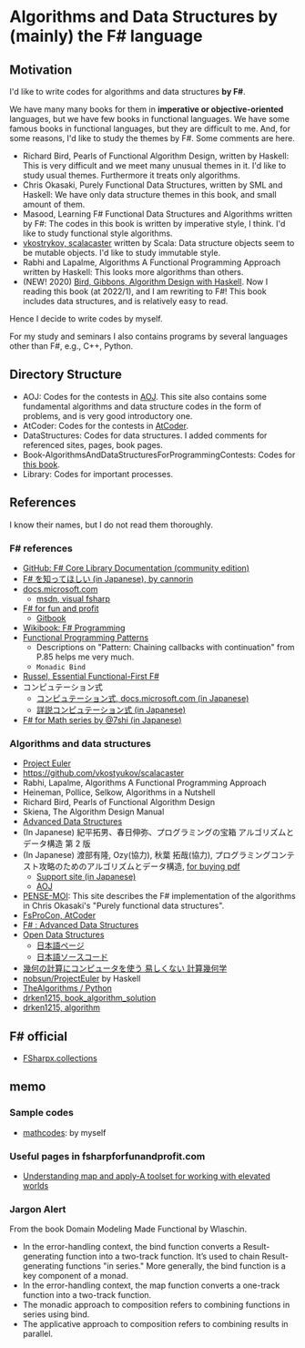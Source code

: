 # Algorithms and Data Structures by (mainly) the F# language

## Motivation

I'd like to write codes for algorithms and data structures **by F#**.

We have many many books for them in **imperative or objective-oriented** languages,
but we have few books in functional languages.
We have some famous books in functional languages,
but they are difficult to me.
And, for some reasons, I'd like to study the themes by F#.
Some comments are here.

- Richard Bird, Pearls of Functional Algorithm Design, written by Haskell:
  This is very difficult and we meet many unusual themes in it.
  I'd like to study usual themes.
  Furthermore it treats only algorithms.
- Chris Okasaki, Purely Functional Data Structures, written by SML and Haskell:
  We have only data structure themes in this book,
  and small amount of them.
- Masood, Learning F# Functional Data Structures and Algorithms written by F#:
  The codes in this book is written by imperative style, I think.
  I'd like to study functional style algorithms.
- [vkostrykov, scalacaster](https://github.com/vkostyukov/scalacaster) written by Scala:
  Data structure objects seem to be mutable objects.
  I'd like to study immutable style.
- Rabhi and Lapalme, Algorithms A Functional Programming Approach written by Haskell:
  This looks more algorithms than others.
- (NEW! 2020) [Bird, Gibbons, Algorithm Design with Haskell](https://www.cambridge.org/core/books/algorithm-design-with-haskell/824BE0319E3762CE8BA5B1D91EEA3F52).
  Now I reading this book (at 2022/1), and I am rewriting to F#!
  This book includes data structures, and is relatively easy to read.

Hence I decide to write codes by myself.

For my study and seminars I also contains programs by several languages other than F#,
e.g., C++, Python.

## Directory Structure

- AOJ: Codes for the contests in [AOJ](https://judge.u-aizu.ac.jp/onlinejudge/).
  This site also contains some fundamental algorithms and data structure codes in the form of problems,
  and is very good introductory one.
- AtCoder: Codes for the contests in [AtCoder](https://atcoder.jp/).
- DataStructures: Codes for data structures.
  I added comments for referenced sites, pages, book pages.
- Book-AlgorithmsAndDataStructuresForProgrammingContests:
  Codes for [this book](https://tatsu-zine.com/books/algorithm-and-datastructure).
- Library: Codes for important processes.

## References

I know their names, but I do not read them thoroughly.

### F# references

- [GitHub: F# Core Library Documentation (community edition)](https://fsharp.github.io/fsharp-core-docs)
- [F# を知ってほしい (in Japanese), by cannorin](https://qiita.com/cannorin/items/59d79cc9a3b64c761cd4)
- [docs.microsoft.com](https://docs.microsoft.com/en-us/dotnet/fsharp/)
  - [msdn, visual fsharp](https://msdn.microsoft.com/ja-jp/visualfsharpdocs/conceptual/visual-fsharp)
- [F# for fun and profit](https://fsharpforfunandprofit.com/)
  - [Gitbook](https://swlaschin.gitbooks.io/fsharpforfunandprofit/content/)
- [Wikibook: F# Programming](https://en.wikibooks.org/wiki/F_Sharp_Programming)
- [Functional Programming Patterns](https://www.slideshare.net/ScottWlaschin/fp-patterns-ndc-london2014)
  - Descriptions on "Pattern: Chaining callbacks with continuation" from P.85 helps me very much.
  - `Monadic Bind`
- [Russel, Essential Functional-First F#](https://leanpub.com/essential-fsharp)
- コンピュテーション式
  - [コンピュテーション式, docs.microsoft.com (in Japanese)](https://docs.microsoft.com/ja-jp/dotnet/fsharp/language-reference/computation-expressions)
  - [詳説コンピュテーション式 (in Japanese)](https://bleis-tift.hatenablog.com/entry/computation-expression)
- [F# for Math series by @7shi (in Japanese)](https://qiita.com/7shi/items/2036e7a739c2a9e04025)

### Algorithms and data structures

- [Project Euler](https://projecteuler.net/)
- <https://github.com/vkostyukov/scalacaster>
- Rabhi, Lapalme, Algorithms A Functional Programming Approach
- Heineman, Pollice, Selkow, Algorithms in a Nutshell
- Richard Bird, Pearls of Functional Algorithm Design
- Skiena, The Algorithm Design Manual
- [Advanced Data Structures](https://en.wikibooks.org/wiki/F_Sharp_Programming/Advanced_Data_Structures)
- (In Japanese) 紀平拓男、春日伸弥、プログラミングの宝箱 アルゴリズムとデータ構造 第 2 版
- (In Japanese) 渡部有隆, Ozy(協力), 秋葉 拓哉(協力), プログラミングコンテスト攻略のためのアルゴリズムとデータ構造, [for buying pdf](https://tatsu-zine.com/books/algorithm-and-datastructure)
  - [Support site (in Japanese)](https://book.mynavi.jp/support/pc/5295/)
  - [AOJ](http://judge.u-aizu.ac.jp/)
- [PENSE-MOI](http://lepensemoi.free.fr/index.php/tag/data-structure):
  This site describes the F# implementation of the algorithms in Chris Okasaki's "Purely functional data structures".
- [FsProCon, AtCoder](https://github.com/natsukium/FsProCon/tree/master/src)
- [F# : Advanced Data Structures](https://en.wikibooks.org/wiki/F_Sharp_Programming/Advanced_Data_Structures)
- [Open Data Structures](http://opendatastructures.org/)
  - [日本語ページ](https://sites.google.com/view/open-data-structures-ja)
  - [日本語ソースコード](https://github.com/spinute/ods)
- [幾何の計算にコンピュータを使う 易しくない 計算幾何学](https://www.nakanihon.co.jp/gijyutsu/Shimada/Computational%20geometry/index.html)
- [nobsun/ProjectEuler](https://github.com/nobsun/ProjectEuler) by Haskell
- [TheAlgorithms / Python](https://github.com/TheAlgorithms/Python)
- [drken1215, book_algorithm_solution](https://github.com/drken1215/book_algorithm_solution)
- [drken1215, algorithm](https://github.com/drken1215/algorithm)

## F# official

- [FSharpx.collections](https://github.com/fsprojects/FSharpx.Collections/tree/master/src/FSharpx.Collections)

## memo

### Sample codes
- [mathcodes](https://github.com/phasetr/mathcodes): by myself

### Useful pages in fsharpforfunandprofit.com

- [Understanding map and apply-A toolset for working with elevated worlds](https://fsharpforfunandprofit.com/posts/elevated-world/)

### Jargon Alert

From the book Domain Modeling Made Functional by Wlaschin.

- In the error-handling context,
  the bind function converts a Result-generating function into a two-track function.
  It’s used to chain Result-generating functions "in series."
  More generally, the bind function is a key component of a monad.
- In the error-handling context,
  the map function converts a one-track function into a two-track function.
- The monadic approach to composition refers to combining functions in series
  using bind.
- The applicative approach to composition refers to combining results in parallel.
